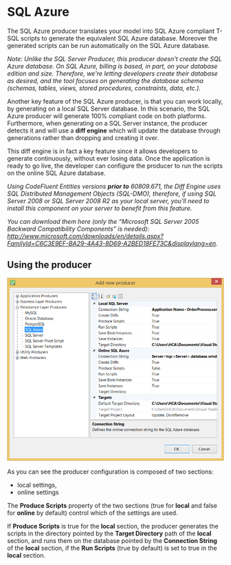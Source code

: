 # SQL Azure

The SQL Azure producer translates your model into SQL Azure compliant T-SQL scripts to generate the equivalent SQL Azure database. Moreover the generated scripts can be run automatically on the SQL Azure database.

*Note: Unlike the SQL Server Producer, this producer doesn't create the SQL Azure database. On SQL Azure, billing is based, in part, on your database edition and size. Therefore, we're letting developers create their database as desired, and the tool focuses on generating the database schema (schemas, tables, views, stored procedures, constraints, data, etc.).*

Another key feature of the SQL Azure producer, is that you can work locally, by generating on a local SQL Server database. In this scenario, the SQL Azure producer will generate 100% compliant code on both platforms. Furthermore, when generating on a SQL Server instance, the producer detects it and will use a **diff engine** which will update the database through generations rather than dropping and creating it over.

This diff engine is in fact a key feature since it allows developers to generate continuously, without ever losing data. Once the application is ready to go live, the developer can configure the producer to run the scripts on the online SQL Azure database.

*Using CodeFluent Entities versions **prior to** 60809.671, the Diff Engine uses SQL Distributed Management Objects (SQL-DMO), therefore, if using SQL Server 2008 or SQL Server 2008 R2 as your local server, you'll need to install this component on your server to benefit from this feature.*

*You can download them here (only the “Microsoft SQL Server 2005 Backward Compatibility Components” is needed): http://www.microsoft.com/downloads/en/details.aspx?FamilyId=C6C3E9EF-BA29-4A43-8D69-A2BED18FE73C&displaylang=en.*

## Using the producer

![](img/sql-azure-01.png)

As you can see the producer configuration is composed of two sections:

* local settings,
* online settings

The **Produce Scripts** property of the two sections (true for **local** and false for **online** by default) control which of the settings are used.

If **Produce Scripts** is true for the **local** section, the producer generates the scripts in the directory pointed by the **Target Directory** path of the **local** section, and runs them on the database pointed by the **Connection String** of the **local** section, if the **Run Scripts** (true by default) is set to true in the **local** section.
